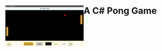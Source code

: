 # <img src="https://raw.githubusercontent.com/Razat94/Pong-Game/master/Pong.png" align="left" height="130"/> A C# Pong Game
